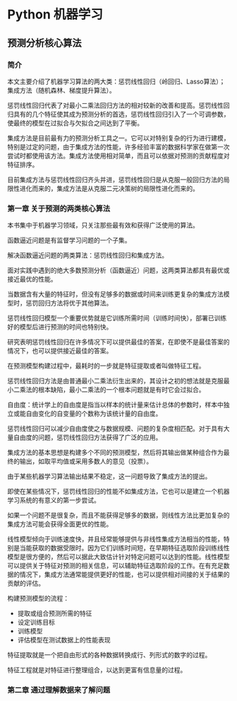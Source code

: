 # Python 机器学习
## 预测分析核心算法
### 简介
本文主要介绍了机器学习算法的两大类：惩罚线性回归（岭回归、Lasso算法）；集成方法（随机森林、梯度提升算法）。  

惩罚线性回归代表了对最小二乘法回归方法的相对较新的改善和提高。惩罚线性回归具有的几个特征使其成为预测分析的首选，惩罚线性回归引入了一个可调参数，使最终的模型在过拟合与欠拟合之间达到了平衡。  

集成方法是目前最有力的预测分析工具之一。它可以对特别复杂的行为进行建模，特别是过定的问题，由于集成方法的性能，许多经验丰富的数据科学家在做第一次尝试时都使用该方法。集成方法使用相对简单，而且可以依据对预测的贡献程度对特征排序。  

目前集成方法与惩罚线性回归齐头并进，惩罚线性回归是从克服一般回归方法的局限性进化而来的，集成方法是从克服二元决策树的局限性进化而来的。

### 第一章 关于预测的两类核心算法
本书集中于机器学习领域，只关注那些最有效和获得广泛使用的算法。

函数逼近问题是有监督学习问题的一个子集。

解决函数逼近问题的两类算法：惩罚线性回归和集成方法。

面对实践中遇到的绝大多数预测分析（函数逼近）问题，这两类算法都具有最优或接近最优的性能。

当数据含有大量的特征时，但没有足够多的数据或时间来训练更复杂的集成方法模型时，惩罚回归方法将优于其他算法。

惩罚线性回归模型一个重要优势就是它训练所需时间（训练时间快），部署已训练好的模型后进行预测的时间也特别快。

研究表明惩罚线性回归在许多情况下可以提供最佳的答案，在即使不是最佳答案的情况下，也可以提供接近最佳的答案。

在预测模型构建过程中，最耗时的一步就是特征提取或者叫做特征工程。

惩罚线性回归方法是由普通最小二乘法衍生出来的，其设计之初的想法就是克服最小二乘法的根本缺陷，最小二乘法的一个根本问题就是有时它会过拟合。

自由度：统计学上的自由度是指当以样本的统计量来估计总体的参数时，样本中独立或能自由变化的自变量的个数称为该统计量的自由度。

惩罚线性回归可以减少自由度使之与数据规模、问题的复杂度相匹配。对于具有大量自由度的问题，惩罚线性回归方法获得了广泛的应用。

集成方法的基本思想是构建多个不同的预测模型，然后将其输出做某种组合作为最终的输出，如取平均值或采用多数人的意见（投票）。

由于某些机器学习算法输出结果不稳定，这一问题导致了集成方法的提出。

即使在某些情况下，惩罚线性回归的性能不如集成方法，它也可以是建立一个机器学习系统的有意义的第一步尝试。

如果一个问题不是很复杂，而且不能获得足够多的数据，则线性方法比更加复杂的集成方法可能会获得全面更优的性能。

线性模型倾向于训练速度快，并且经常能够提供与非线性集成方法相当的性能，特别是当能获取的数据受限时。因为它们训练时间短，在早期特征选取阶段训练线性模型是很方便的，然后可以据此大致估计针对特定问题可以达到的性能。线性模型可以提供关于特征对预测的相关信息，可以辅助特征选取阶段的工作。在有充足数据的情况下，集成方法通常能提供更好的性能，也可以提供相对间接的关于结果的贡献的评估。

构建预测模型的流程：
- 提取或组合预测所需的特征
- 设定训练目标
- 训练模型
- 评估模型在测试数据上的性能表现

特征提取就是一个把自由形式的各种数据转换成行、列形式的数字的过程。

特征工程就是对特征进行整理组合，以达到更富有信息量的过程。

### 第二章 通过理解数据来了解问题
